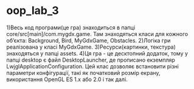 # oop_lab_3
1)Весь код програми(це гра) знаходиться в папці core/src[main]/com.mygdx.game. Там знаходяться класи для кожного обʼєкта: Background, Bird, MyGdxGame, Obstacles.
2)Логіка гри реалізована у класі MyGdxGame.
3)Ресурси(картинки, текстура) знаходяться у папці assets.
4)Ця гра - це десктопний додаток, тому у папці desktop є файл DesktopLauncher, де прописано екземпляр LwjglApplicationConfiguration. 
Цей клас дозволяє встановити різні параметри конфігурації, такі як початковий розмір екрану, використання OpenGL ES 1.x або 2.0 і так далі.
